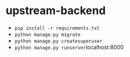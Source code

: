 # upstream-backend

* `pip install -r requirements.txt`
* `python manage.py migrate`
* `python manage.py createsuperuser`
* `python manage.py runserver`localhost:8000
